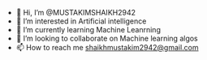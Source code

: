 - 👋 Hi, I’m @MUSTAKIMSHAIKH2942
- 👀 I’m interested in Artificial intelligence
- 🌱 I’m currently learning Machine Leanrning
- 💞️ I’m looking to collaborate on Machine learning algos
- 📫 How to reach me shaikhmustakim2942@gmail.com

<!---
MUSTAKIMSHAIKH2942/MUSTAKIMSHAIKH2942 is a ✨ special ✨ repository because its `README.md` (this file) appears on your GitHub profile.
You can click the Preview link to take a look at your changes.
--->
